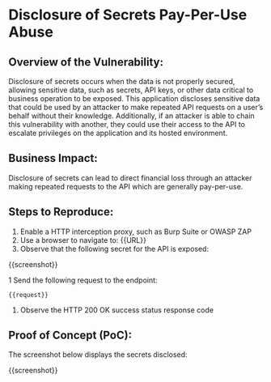 # Disclosure of Secrets Pay-Per-Use Abuse

## Overview of the Vulnerability:

Disclosure of secrets occurs when the data is not properly secured, allowing sensitive data, such as secrets, API keys, or other data critical to business operation to be exposed. This application discloses sensitive data that could be used by an attacker to make repeated API requests on a user’s behalf without their knowledge. Additionally, if an attacker is able to chain this vulnerability with another, they could use their access to the API to escalate privileges on the application and its hosted environment.

## Business Impact:

Disclosure of secrets can lead to direct financial loss through an attacker making repeated requests to the API which are generally pay-per-use.

## Steps to Reproduce:

1. Enable a HTTP interception proxy, such as Burp Suite or OWASP ZAP
1. Use a browser to navigate to: {{URL}}
1. Observe that the following secret for the API is exposed:

{{screenshot}}

1 Send the following request to the endpoint:

```HTTP
{{request}}
```

1. Observe the HTTP 200 OK success status response code

## Proof of Concept (PoC):

The screenshot below displays the secrets disclosed:

{{screenshot}}
